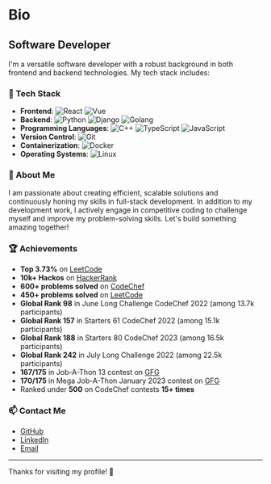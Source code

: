 # Bio

<h2>Software Developer</h2>

I'm a versatile software developer with a robust background in both frontend and backend technologies. My tech stack includes:

### 🚀 Tech Stack

- **Frontend**: ![React](https://img.shields.io/badge/-React-61DAFB?style=flat&logo=react&logoColor=white) ![Vue](https://img.shields.io/badge/-Vue-4FC08D?style=flat&logo=vue.js&logoColor=white)
- **Backend**: ![Python](https://img.shields.io/badge/-Python-3776AB?style=flat&logo=python&logoColor=white) ![Django](https://img.shields.io/badge/-Django-092E20?style=flat&logo=django&logoColor=white) ![Golang](https://img.shields.io/badge/-Golang-00ADD8?style=flat&logo=go&logoColor=white)
- **Programming Languages**: ![C++](https://img.shields.io/badge/-C++-00599C?style=flat&logo=c%2B%2B&logoColor=white) ![TypeScript](https://img.shields.io/badge/-TypeScript-3178C6?style=flat&logo=typescript&logoColor=white) ![JavaScript](https://img.shields.io/badge/-JavaScript-F7DF1E?style=flat&logo=javascript&logoColor=black)
- **Version Control**: ![Git](https://img.shields.io/badge/-Git-F05032?style=flat&logo=git&logoColor=white)
- **Containerization**: ![Docker](https://img.shields.io/badge/-Docker-2496ED?style=flat&logo=docker&logoColor=white)
- **Operating Systems**: ![Linux](https://img.shields.io/badge/-Linux-FCC624?style=flat&logo=linux&logoColor=black)

### 🌟 About Me

I am passionate about creating efficient, scalable solutions and continuously honing my skills in full-stack development. In addition to my development work, I actively engage in competitive coding to challenge myself and improve my problem-solving skills. Let's build something amazing together!

### 🏆 Achievements

- **Top 3.73%** on [LeetCode](https://leetcode.com/deannos)
- **10k+ Hackos** on [HackerRank](https://www.hackerrank.com/deannos)
- **600+ problems solved** on [CodeChef](https://www.codechef.com/users/deannos_coder)
- **450+ problems solved** on [LeetCode](https://leetcode.com/deannos)
- **Global Rank 98** in June Long Challenge CodeChef 2022 (among 13.7k participants)
- **Global Rank 157** in Starters 61 CodeChef 2022 (among 15.1k participants)
- **Global Rank 188** in Starters 80 CodeChef 2023 (among 16.5k participants)
- **Global Rank 242** in July Long Challenge 2022 (among 22.5k participants)
- **167/175** in Job-A-Thon 13 contest on [GFG](https://auth.geeksforgeeks.org/user/deannos_coder/practice)
- **170/175** in Mega Job-A-Thon January 2023 contest on [GFG](https://auth.geeksforgeeks.org/user/deannos_coder/practice)
- Ranked under **500** on CodeChef contests **15+ times**

### 📫 Contact Me

- [GitHub](https://github.com/deannos)
- [LinkedIn](https://www.linkedin.com/in/amishjha)
- [Email](mailto:amjha21122002@gmail.com)

---

Thanks for visiting my profile! 🙌
